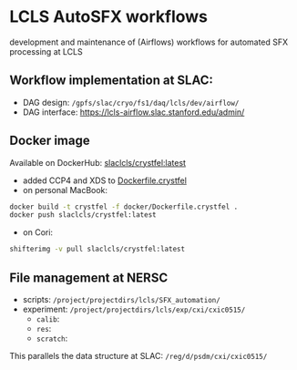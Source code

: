 # LCLS AutoSFX workflows
development and maintenance of (Airflows) workflows for automated SFX processing at LCLS

## Workflow implementation at SLAC:
- DAG design: `/gpfs/slac/cryo/fs1/daq/lcls/dev/airflow/`
- DAG interface: https://lcls-airflow.slac.stanford.edu/admin/

## Docker image
Available on DockerHub: [slaclcls/crystfel:latest](https://hub.docker.com/repository/registry-1.docker.io/slaclcls/crystfel/tags?page=1)

- added CCP4 and XDS to [Dockerfile.crystfel](https://github.com/fredericpoitevin/relmanage/blob/crystfel-docker-image-for-cori/docker/nersc/docker/Dockerfile.crystfel)
- on personal MacBook:
```bash
docker build -t crystfel -f docker/Dockerfile.crystfel .
docker push slaclcls/crystfel:latest
```
- on Cori: 
```bash
shifterimg -v pull slaclcls/crystfel:latest
```

## File management at NERSC
- scripts: `/project/projectdirs/lcls/SFX_automation/`
- experiment: `/project/projectdirs/lcls/exp/cxi/cxic0515/`
  - `calib`: 
  - `res`:
  - `scratch`:
  
This parallels the data structure at SLAC: `/reg/d/psdm/cxi/cxic0515/`

